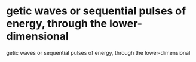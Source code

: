 # getic waves or sequential pulses of energy, through the lower-dimensional

getic waves or sequential pulses of energy, through the lower-dimensional